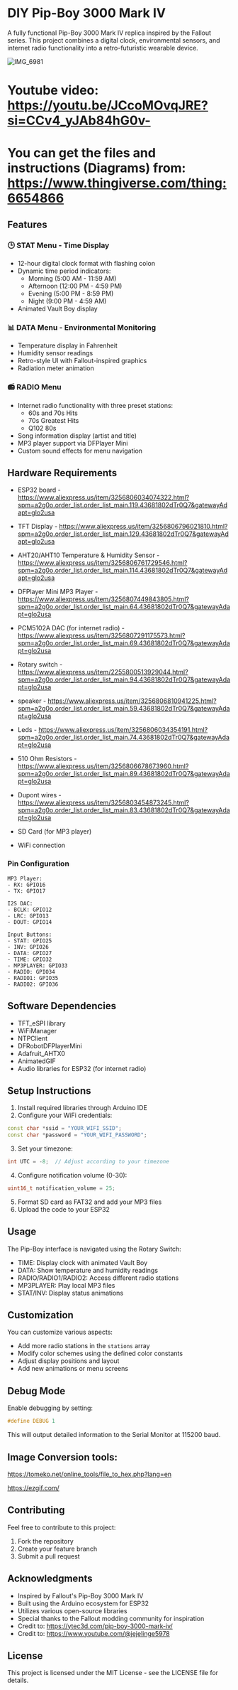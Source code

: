 # DIY Pip-Boy 3000 Mark IV

A fully functional Pip-Boy 3000 Mark IV replica inspired by the Fallout series. This project combines a digital clock, environmental sensors, and internet radio functionality into a retro-futuristic wearable device.

![IMG_6981](https://github.com/user-attachments/assets/6239cd6a-6301-482b-a73d-d807f1951759)

# Youtube video: https://youtu.be/JCcoMOvqJRE?si=CCv4_yJAb84hG0v-

# You can get the files and instructions (Diagrams) from: https://www.thingiverse.com/thing:6654866

## Features

### 🕒 STAT Menu - Time Display
- 12-hour digital clock format with flashing colon
- Dynamic time period indicators:
  - Morning (5:00 AM - 11:59 AM)
  - Afternoon (12:00 PM - 4:59 PM)
  - Evening (5:00 PM - 8:59 PM)
  - Night (9:00 PM - 4:59 AM)
- Animated Vault Boy display

### 📊 DATA Menu - Environmental Monitoring
- Temperature display in Fahrenheit
- Humidity sensor readings
- Retro-style UI with Fallout-inspired graphics
- Radiation meter animation

### 📻 RADIO Menu
- Internet radio functionality with three preset stations:
  - 60s and 70s Hits
  - 70s Greatest Hits
  - Q102 80s
- Song information display (artist and title)
- MP3 player support via DFPlayer Mini
- Custom sound effects for menu navigation

## Hardware Requirements

- ESP32 board - https://www.aliexpress.us/item/3256806034074322.html?spm=a2g0o.order_list.order_list_main.119.43681802dTr0Q7&gatewayAdapt=glo2usa
  
- TFT Display - https://www.aliexpress.us/item/3256806796021810.html?spm=a2g0o.order_list.order_list_main.129.43681802dTr0Q7&gatewayAdapt=glo2usa
  
- AHT20/AHT10 Temperature & Humidity Sensor - https://www.aliexpress.us/item/3256806761729546.html?spm=a2g0o.order_list.order_list_main.114.43681802dTr0Q7&gatewayAdapt=glo2usa
  
- DFPlayer Mini MP3 Player -  https://www.aliexpress.us/item/3256807449843805.html?spm=a2g0o.order_list.order_list_main.64.43681802dTr0Q7&gatewayAdapt=glo2usa

- PCM5102A DAC (for internet radio) - https://www.aliexpress.us/item/3256807291175573.html?spm=a2g0o.order_list.order_list_main.69.43681802dTr0Q7&gatewayAdapt=glo2usa

- Rotary switch - https://www.aliexpress.us/item/2255800513929044.html?spm=a2g0o.order_list.order_list_main.94.43681802dTr0Q7&gatewayAdapt=glo2usa

- speaker - https://www.aliexpress.us/item/3256806810941225.html?spm=a2g0o.order_list.order_list_main.59.43681802dTr0Q7&gatewayAdapt=glo2usa

- Leds - https://www.aliexpress.us/item/3256806034354191.html?spm=a2g0o.order_list.order_list_main.74.43681802dTr0Q7&gatewayAdapt=glo2usa

- 510 Ohm Resistors - https://www.aliexpress.us/item/3256806678673960.html?spm=a2g0o.order_list.order_list_main.89.43681802dTr0Q7&gatewayAdapt=glo2usa

- Dupont wires - https://www.aliexpress.us/item/3256803454873245.html?spm=a2g0o.order_list.order_list_main.83.43681802dTr0Q7&gatewayAdapt=glo2usa

  
- SD Card (for MP3 player)
  
- WiFi connection

### Pin Configuration
```
MP3 Player:
- RX: GPIO16
- TX: GPIO17

I2S DAC:
- BCLK: GPIO12
- LRC: GPIO13
- DOUT: GPIO14

Input Buttons:
- STAT: GPIO25
- INV: GPIO26
- DATA: GPIO27
- TIME: GPIO32
- MP3PLAYER: GPIO33
- RADIO: GPIO34
- RADIO1: GPIO35
- RADIO2: GPIO36
```

## Software Dependencies

- TFT_eSPI library
- WiFiManager
- NTPClient
- DFRobotDFPlayerMini
- Adafruit_AHTX0
- AnimatedGIF
- Audio libraries for ESP32 (for internet radio)

## Setup Instructions

1. Install required libraries through Arduino IDE
2. Configure your WiFi credentials:
```cpp
const char *ssid = "YOUR_WIFI_SSID";
const char *password = "YOUR_WIFI_PASSWORD";
```

3. Set your timezone:
```cpp
int UTC = -8;  // Adjust according to your timezone
```

4. Configure notification volume (0-30):
```cpp
uint16_t notification_volume = 25;
```

5. Format SD card as FAT32 and add your MP3 files
6. Upload the code to your ESP32

## Usage

The Pip-Boy interface is navigated using the Rotary Switch:

- TIME: Display clock with animated Vault Boy
- DATA: Show temperature and humidity readings
- RADIO/RADIO1/RADIO2: Access different radio stations
- MP3PLAYER: Play local MP3 files
- STAT/INV: Display status animations

## Customization

You can customize various aspects:
- Add more radio stations in the `stations` array
- Modify color schemes using the defined color constants
- Adjust display positions and layout
- Add new animations or menu screens

## Debug Mode

Enable debugging by setting:
```cpp
#define DEBUG 1
```
This will output detailed information to the Serial Monitor at 115200 baud.

## Image Conversion tools:

https://tomeko.net/online_tools/file_to_hex.php?lang=en

https://ezgif.com/


## Contributing

Feel free to contribute to this project:
1. Fork the repository
2. Create your feature branch
3. Submit a pull request

## Acknowledgments

- Inspired by Fallout's Pip-Boy 3000 Mark IV
- Built using the Arduino ecosystem for ESP32
- Utilizes various open-source libraries
- Special thanks to the Fallout modding community for inspiration
- Credit to: https://ytec3d.com/pip-boy-3000-mark-iv/
- Credit to: https://www.youtube.com/@jejelinge5978

## License

This project is licensed under the MIT License - see the LICENSE file for details.
